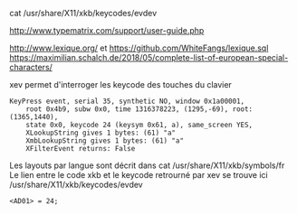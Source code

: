 cat /usr/share/X11/xkb/keycodes/evdev

http://www.typematrix.com/support/user-guide.php

http://www.lexique.org/ et https://github.com/WhiteFangs/lexique.sql
https://maximilian.schalch.de/2018/05/complete-list-of-european-special-characters/

xev permet d'interroger les keycode des touches du clavier

    KeyPress event, serial 35, synthetic NO, window 0x1a00001,
        root 0x4b9, subw 0x0, time 1316378223, (1295,-69), root:(1365,1440),
        state 0x0, keycode 24 (keysym 0x61, a), same_screen YES,
        XLookupString gives 1 bytes: (61) "a"
        XmbLookupString gives 1 bytes: (61) "a"
        XFilterEvent returns: False

Les layouts par langue sont décrit dans cat /usr/share/X11/xkb/symbols/fr
Le lien entre le code xkb et le keycode retrourné par xev se trouve ici /usr/share/X11/xkb/keycodes/evdev

	<AD01> = 24;


